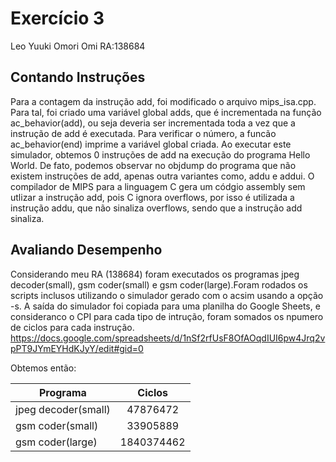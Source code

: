 # Exercício 3
Leo Yuuki Omori Omi RA:138684

## Contando Instruções
Para a contagem da instrução add, foi modificado o arquivo mips_isa.cpp. Para tal, foi criado uma variável global adds, que é incrementada na função ac_behavior(add), ou seja deveria ser incrementada toda a vez que a instrução de add é executada. Para verificar o número, a funcão ac_behavior(end) imprime a variável global criada.
Ao executar este simulador, obtemos 0 instruções de add na execução do programa Hello World. De fato, podemos observar no objdump do programa que não existem instruções de add, apenas outra variantes como, addu e addui. 
O compilador de MIPS para a linguagem C gera um códgio assembly sem utlizar a instrução add, pois C ignora overflows, por isso é utilizada a instrução addu, que não sinaliza overflows, sendo que a instrução add sinaliza.

## Avaliando Desempenho
Considerando meu RA (138684) foram executados os programas jpeg decoder(small), gsm coder(small) e gsm coder(large).Foram rodados os scripts inclusos utilizando o simulador gerado com o acsim usando a opção -s. A saída do simulador foi copiada para uma planilha do Google Sheets, e consideranco o CPI para cada tipo de intrução, foram somados os npumero de ciclos para cada instrução.
https://docs.google.com/spreadsheets/d/1nSf2rfUsF8OfAOqdIUI6pw4Jrq2vpPT9JYmEYHdKJyY/edit#gid=0

Obtemos então:



| Programa          | Ciclos         | 
| -------------     |:-------------:| 
|jpeg decoder(small)| 47876472      | 
|gsm coder(small)   | 33905889      |  
| gsm coder(large)  | 1840374462      |  
